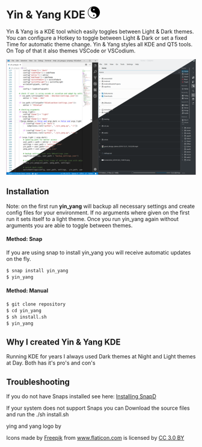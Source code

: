 # Yin & Yang KDE  ![yin-yang-symbol](yin_yang/ui/assets/icon.png)

Yin & Yang is a KDE tool which easily toggles between Light & Dark themes. You can configure a Hotkey to toggle between Light & Dark or set a fixed Time for automatic theme change. Yin & Yang styles all KDE and QT5 tools. On Top of that it also themes VSCode or VSCodium.

![yin_yang_demo](screenshots/yin_yang_demo.png)



## Installation

Note: on the first run **yin_yang** will backup all necessary settings and create config files for your environment. If no arguments where given on the first run it sets itself to a light theme. Once you run yin_yang again without arguments you are able to toggle between themes. 





#### Method: Snap

If you are using snap to install yin_yang you will receive automatic updates on the fly.

```bash
$ snap install yin_yang
$ yin_yang
```

#### Method: Manual

```bash
$ git clone repository
$ cd yin_yang
$ sh install.sh
$ yin_yang
```







## Why I created Yin & Yang KDE

Running KDE for years I always used Dark themes at Night and Light themes at Day. Both has it's pro's and con's 





## Troubleshooting

If you do not have Snaps installed see here: [Installing SnapD](https://docs.snapcraft.io/installing-snapd/6735)

If your system does not support Snaps you can Download the source files and run the ./sh install.sh









ying and yang logo by <div>Icons made by <a href="https://www.freepik.com/" title="Freepik">Freepik</a> from <a href="https://www.flaticon.com/" 			    title="Flaticon">www.flaticon.com</a> is licensed by <a href="http://creativecommons.org/licenses/by/3.0/" 			    title="Creative Commons BY 3.0" target="_blank">CC 3.0 BY</a></div>
